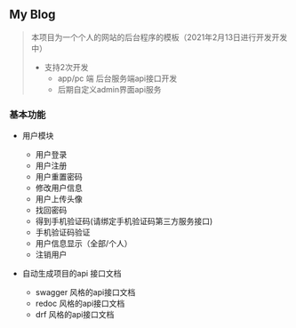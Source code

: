 ## My Blog 

>本项目为一个个人的网站的后台程序的模板（2021年2月13日进行开发开发中）
> - 支持2次开发
>   - app/pc 端 后台服务端api接口开发
>   - 后期自定义admin界面api服务
### 基本功能

- 用户模块
  - 用户登录
  - 用户注册
  - 用户重置密码
  - 修改用户信息
  - 用户上传头像
  - 找回密码
  - 得到手机验证码(请绑定手机验证码第三方服务接口)
  - 手机验证码验证
  - 用户信息显示（全部/个人）
  - 注销用户
    
- 自动生成项目的api 接口文档
    - swagger 风格的api接口文档
    - redoc 风格的api接口文档
    - drf 风格的api接口文档